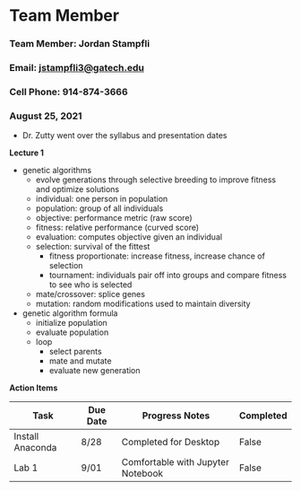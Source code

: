 # Team Member 

### Team Member: Jordan Stampfli

### Email: jstampfli3@gatech.edu

### Cell Phone: 914-874-3666

### August 25, 2021 
* Dr. Zutty went over the syllabus and presentation dates

**Lecture 1**
* genetic algorithms
  * evolve generations through selective breeding to improve fitness and optimize solutions
  * individual: one person in population
  * population: group of all individuals
  * objective: performance metric (raw score)
  * fitness: relative performance (curved score)
  * evaluation: computes objective given an individual
  * selection: survival of the fittest
    * fitness proportionate: increase fitness, increase chance of selection
    * tournament: individuals pair off into groups and compare fitness to see who is selected
  * mate/crossover: splice genes
  * mutation: random modifications used to maintain diversity
* genetic algorithm formula
  * initialize population
  * evaluate population
  * loop
    * select parents
    * mate and mutate
    * evaluate new generation

**Action Items**

| Task | Due Date | Progress Notes | Completed|
|---|---|---|---|
|Install Anaconda| 8/28 | Completed for Desktop|False|
|Lab 1| 9/01 | Comfortable with Jupyter Notebook|False|